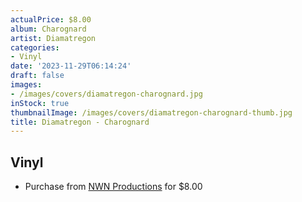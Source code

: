 ```yaml
---
actualPrice: $8.00
album: Charognard
artist: Diamatregon
categories:
- Vinyl
date: '2023-11-29T06:14:24'
draft: false
images:
- /images/covers/diamatregon-charognard.jpg
inStock: true
thumbnailImage: /images/covers/diamatregon-charognard-thumb.jpg
title: Diamatregon - Charognard
---
```


## Vinyl
* Purchase from [NWN Productions](http://shop.nwnprod.com/index.php?route=product/product&path=76&product_id=34231&sort=pd.name&order=ASC) for $8.00
